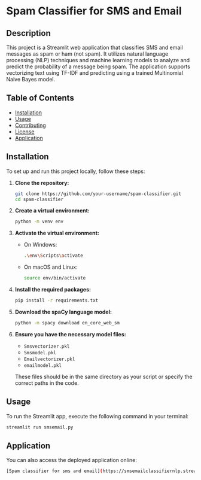 # Spam Classifier for SMS and Email

## Description

This project is a Streamlit web application that classifies SMS and email messages as spam or ham (not spam). It utilizes natural language processing (NLP) techniques and machine learning models to analyze and predict the probability of a message being spam. The application supports vectorizing text using TF-IDF and predicting using a trained Multinomial Naive Bayes model.

## Table of Contents

- [Installation](#installation)
- [Usage](#usage)
- [Contributing](#contributing)
- [License](#license)
- [Application](#Application)

## Installation

To set up and run this project locally, follow these steps:

1. **Clone the repository:**

    ```sh
    git clone https://github.com/your-username/spam-classifier.git
    cd spam-classifier
    ```

2. **Create a virtual environment:**

    ```sh
    python -m venv env
    ```

3. **Activate the virtual environment:**

    - On Windows:

        ```sh
        .\env\Scripts\activate
        ```

    - On macOS and Linux:

        ```sh
        source env/bin/activate
        ```

4. **Install the required packages:**

    ```sh
    pip install -r requirements.txt
    ```

5. **Download the spaCy language model:**

    ```sh
    python -m spacy download en_core_web_sm
    ```

6. **Ensure you have the necessary model files:**

    - `Smsvectorizer.pkl`
    - `Smsmodel.pkl`
    - `Emailvectorizer.pkl`
    - `emailmodel.pkl`

    These files should be in the same directory as your script or specify the correct paths in the code.

## Usage

To run the Streamlit app, execute the following command in your terminal:

```sh
streamlit run smsemail.py
 ```
## Application 
You can also access the deployed application online:
 ```sh
[Spam classifier for sms and email](https://smsemailclassifiernlp.streamlit.app/).
 ```



